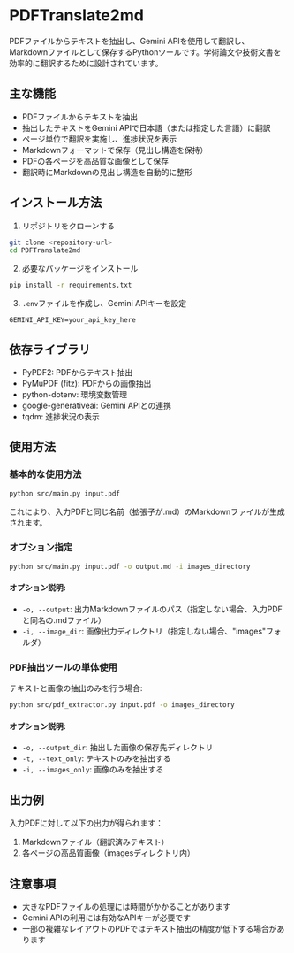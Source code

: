 # PDFTranslate2md

PDFファイルからテキストを抽出し、Gemini APIを使用して翻訳し、Markdownファイルとして保存するPythonツールです。学術論文や技術文書を効率的に翻訳するために設計されています。

## 主な機能

- PDFファイルからテキストを抽出
- 抽出したテキストをGemini APIで日本語（または指定した言語）に翻訳
- ページ単位で翻訳を実施し、進捗状況を表示
- Markdownフォーマットで保存（見出し構造を保持）
- PDFの各ページを高品質な画像として保存
- 翻訳時にMarkdownの見出し構造を自動的に整形

## インストール方法

1. リポジトリをクローンする
```bash
git clone <repository-url>
cd PDFTranslate2md
```

2. 必要なパッケージをインストール
```bash
pip install -r requirements.txt
```

3. `.env`ファイルを作成し、Gemini APIキーを設定
```
GEMINI_API_KEY=your_api_key_here
```

## 依存ライブラリ

- PyPDF2: PDFからテキスト抽出
- PyMuPDF (fitz): PDFからの画像抽出
- python-dotenv: 環境変数管理
- google-generativeai: Gemini APIとの連携
- tqdm: 進捗状況の表示

## 使用方法

### 基本的な使用方法

```bash
python src/main.py input.pdf
```

これにより、入力PDFと同じ名前（拡張子が.md）のMarkdownファイルが生成されます。

### オプション指定

```bash
python src/main.py input.pdf -o output.md -i images_directory
```

#### オプション説明:
- `-o, --output`: 出力Markdownファイルのパス（指定しない場合、入力PDFと同名の.mdファイル）
- `-i, --image_dir`: 画像出力ディレクトリ（指定しない場合、"images"フォルダ）

### PDF抽出ツールの単体使用

テキストと画像の抽出のみを行う場合:

```bash
python src/pdf_extractor.py input.pdf -o images_directory
```

#### オプション説明:
- `-o, --output_dir`: 抽出した画像の保存先ディレクトリ
- `-t, --text_only`: テキストのみを抽出する
- `-i, --images_only`: 画像のみを抽出する

## 出力例

入力PDFに対して以下の出力が得られます：

1. Markdownファイル（翻訳済みテキスト）
2. 各ページの高品質画像（imagesディレクトリ内）

## 注意事項

- 大きなPDFファイルの処理には時間がかかることがあります
- Gemini APIの利用には有効なAPIキーが必要です
- 一部の複雑なレイアウトのPDFではテキスト抽出の精度が低下する場合があります